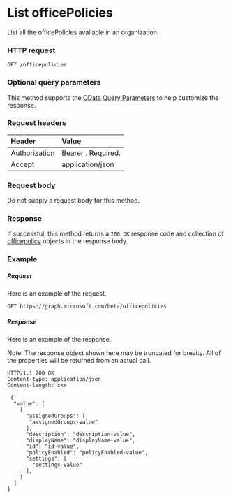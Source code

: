 # List officePolicies

List all the officePolicies available in an organization.

### HTTP request
<!-- { "blockType": "ignored" } -->
```http
GET /officepolicies
```
### Optional query parameters
This method supports the [OData Query Parameters](http://graph.microsoft.io/docs/overview/query_parameters) to help customize the response.
### Request headers
| Header       | Value|
|:-----------|:------|
| Authorization  | Bearer <token>. Required.  |
| Accept  | application/json|

### Request body
Do not supply a request body for this method.
### Response
If successful, this method returns a `200 OK` response code and collection of [officepolicy](../resources/officepolicy.md) objects in the response body.
### Example
##### Request
Here is an example of the request.
<!-- {
  "blockType": "request",
  "name": "get_officepolicies"
}-->
```http
GET https://graph.microsoft.com/beta/officepolicies
```
##### Response
Here is an example of the response.

Note: The response object shown here may be truncated for brevity. All of the properties will be returned from an actual call.

<!-- {
  "blockType": "response",
  "truncated": true,
  "@odata.type": "microsoft.graph.officepolicy",
  "isCollection": true
} -->
```http
HTTP/1.1 200 OK
Content-type: application/json
Content-length: xxx

 {
  "value": [
    {
      "assignedGroups": [
       "assignedGroups-value"
      ],
      "description": "description-value",
      "displayName": "displayName-value",
      "id": "id-value",
      "policyEnabled": "policyEnabled-value",
      "settings": [
        "settings-value"
      ],
    }
  ]
}

```

<!-- uuid: 8fcb5dbc-d5aa-4681-8e31-b001d5168d79
2015-10-25 14:57:30 UTC -->
<!-- {
  "type": "#page.annotation",
  "description": "List officepolicies",
  "keywords": "",
  "section": "documentation",
  "tocPath": ""
}-->
